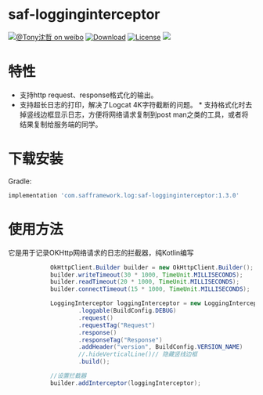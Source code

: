 # saf-logginginterceptor

[![@Tony沈哲 on weibo](https://img.shields.io/badge/weibo-%40Tony%E6%B2%88%E5%93%B2-blue.svg)](http://www.weibo.com/fengzhizi715)
[![Download](https://api.bintray.com/packages/fengzhizi715/maven/saf-logginginterceptor/images/download.svg)](https://bintray.com/fengzhizi715/maven/saf-logginginterceptor/_latestVersion)
[![License](https://img.shields.io/badge/license-Apache%202-lightgrey.svg)](https://www.apache.org/licenses/LICENSE-2.0.html)
<a href="http://www.methodscount.com/?lib=com.safframework.log%3Asaf-logginginterceptor%3A1.0.4"><img src="https://img.shields.io/badge/Methods and size-core: 157 | deps: 25898 | 30 KB-e91e63.svg"/></a>

# 特性
* 支持http request、response格式化的输出。
* 支持超长日志的打印，解决了Logcat 4K字符截断的问题。
﻿* 支持格式化时去掉竖线边框显示日志，方便将网络请求复制到post man之类的工具，或者将结果复制给服务端的同学。

# 下载安装
  Gradle:

```groovy
implementation 'com.safframework.log:saf-logginginterceptor:1.3.0'
```  
  

# 使用方法
它是用于记录OKHttp网络请求的日志的拦截器，纯Kotlin编写

```java
            OkHttpClient.Builder builder = new OkHttpClient.Builder();
            builder.writeTimeout(30 * 1000, TimeUnit.MILLISECONDS);
            builder.readTimeout(20 * 1000, TimeUnit.MILLISECONDS);
            builder.connectTimeout(15 * 1000, TimeUnit.MILLISECONDS);

            LoggingInterceptor loggingInterceptor = new LoggingInterceptor.Builder()
                    .loggable(BuildConfig.DEBUG)
                    .request()
                    .requestTag("Request")
                    .response()
                    .responseTag("Response")
                    .addHeader("version", BuildConfig.VERSION_NAME)
                    //.hideVerticalLine()// 隐藏竖线边框
                    .build();

            //设置拦截器
            builder.addInterceptor(loggingInterceptor);
```